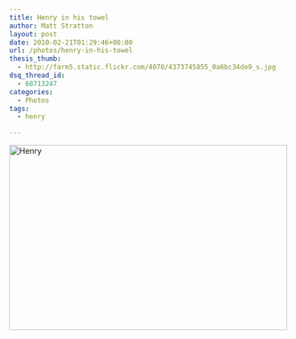 ```yaml
---
title: Henry in his towel
author: Matt Stratton
layout: post
date: 2010-02-21T01:29:46+00:00
url: /photos/henry-in-his-towel
thesis_thumb:
  - http://farm5.static.flickr.com/4070/4373745855_0a6bc34de9_s.jpg
dsq_thread_id:
  - 68713247
categories:
  - Photos
tags:
  - henry

---
```

[<img src="http://farm5.static.flickr.com/4070/4373745855_0a6bc34de9.jpg" alt="Henry" width="500" height="333" />][1]

 [1]: http://www.flickr.com/photos/mugsy/4373745855/ "Henry by Matt Stratton, on Flickr"